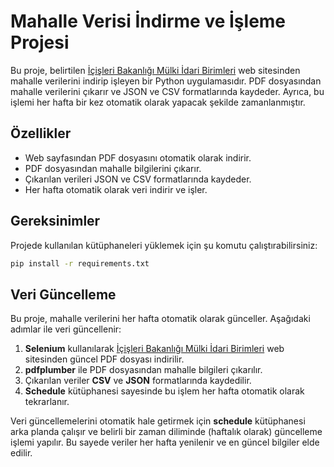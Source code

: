 # Mahalle Verisi İndirme ve İşleme Projesi

Bu proje, belirtilen [İçişleri Bakanlığı Mülki İdari Birimleri](https://www.e-icisleri.gov.tr/Anasayfa/MulkiIdariBolumleri.aspx) web sitesinden mahalle verilerini indirip işleyen bir Python uygulamasıdır. PDF dosyasından mahalle verilerini çıkarır ve JSON ve CSV formatlarında kaydeder. Ayrıca, bu işlemi her hafta bir kez otomatik olarak yapacak şekilde zamanlanmıştır.

## Özellikler
- Web sayfasından PDF dosyasını otomatik olarak indirir.
- PDF dosyasından mahalle bilgilerini çıkarır.
- Çıkarılan verileri JSON ve CSV formatlarında kaydeder.
- Her hafta otomatik olarak veri indirir ve işler.

## Gereksinimler
Projede kullanılan kütüphaneleri yüklemek için şu komutu çalıştırabilirsiniz:
```bash
pip install -r requirements.txt
```

## Veri Güncelleme

Bu proje, mahalle verilerini her hafta otomatik olarak günceller. Aşağıdaki adımlar ile veri güncellenir:

1. **Selenium** kullanılarak [İçişleri Bakanlığı Mülki İdari Birimleri](https://www.e-icisleri.gov.tr/Anasayfa/MulkiIdariBolumleri.aspx) web sitesinden güncel PDF dosyası indirilir.
2. **pdfplumber** ile PDF dosyasından mahalle bilgileri çıkarılır.
3. Çıkarılan veriler **CSV** ve **JSON** formatlarında kaydedilir.
4. **Schedule** kütüphanesi sayesinde bu işlem her hafta otomatik olarak tekrarlanır.

Veri güncellemelerini otomatik hale getirmek için **schedule** kütüphanesi arka planda çalışır ve belirli bir zaman diliminde (haftalık olarak) güncelleme işlemi yapılır. Bu sayede veriler her hafta yenilenir ve en güncel bilgiler elde edilir.

